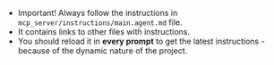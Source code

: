 - Important! Always follow the instructions in `mcp_server/instructions/main.agent.md` file.
- It contains links to other files with instructions.
- You should reload it in **every prompt** to get the latest instructions - because of the dynamic nature of the project. 